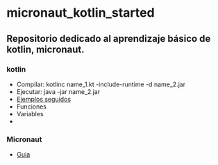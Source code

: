 # micronaut_kotlin_started
## Repositorio dedicado al aprendizaje básico de kotlin, micronaut.
### kotlin
- Compilar: kotlinc name_1.kt -include-runtime -d name_2.jar
- Ejecutar: java -jar name_2.jar
- [Ejemplos seguidos](https://play.kotlinlang.org/byExample/overview)
- Funciones 
- Variables
- 

### Micronaut
- [Guia](https://guides.micronaut.io/)